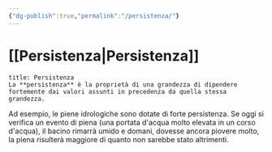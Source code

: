 ```yaml
---
{"dg-publish":true,"permalink":"/persistenza/"}
---
```


# [[Persistenza\|Persistenza]]

```ad-Definizione
title: Persistenza
La **persistenza** è la proprietà di una grandezza di dipendere fortemente dai valori assunti in precedenza da quella stessa grandezza.

```


  Ad esempio, le piene idrologiche sono dotate di forte persistenza. Se oggi si verifica un evento di piena (una portata d'acqua molto elevata in un corso d'acqua), il bacino rimarrà umido e domani, dovesse ancora piovere molto, la piena risulterà maggiore di quanto non sarebbe stato altrimenti.